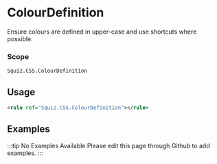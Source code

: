 # ColourDefinition

Ensure colours are defined in upper-case and use shortcuts where possible.

### Scope

`Squiz.CSS.ColourDefinition`

## Usage

```xml
<rule ref="Squiz.CSS.ColourDefinition"></rule>
```

## Examples

:::tip No Examples Available
Please edit this page through Github to add examples.
:::